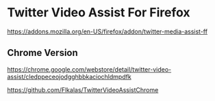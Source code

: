 # Twitter Video Assist For Firefox

<https://addons.mozilla.org/en-US/firefox/addon/twitter-media-assist-ff>

## Chrome Version

<https://chrome.google.com/webstore/detail/twitter-video-assist/cledppeceojodgghbbkaciochldmpdfk>

<https://github.com/Flkalas/TwitterVideoAssistChrome>

